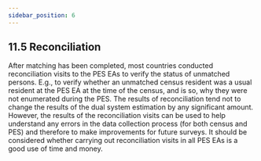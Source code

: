 ```yaml
---
sidebar_position: 6
---
```


## 11.5 Reconciliation

<p>After matching has been completed, most countries conducted reconciliation visits to the PES EAs to verify the status of unmatched persons. E.g., to verify whether an unmatched census resident was a usual resident at the PES EA at the time of the census, 
and is so, why they were not enumerated during the PES. The results of reconciliation tend not to change the results of the dual system estimation by any significant amount. However, the results of the reconciliation visits can be used to help understand any errors
in the data collection process (for both census and PES) and therefore to make improvements for future surveys.   It should be considered whether carrying out reconciliation visits in all PES EAs is a good use of time and money.</p>

                                
